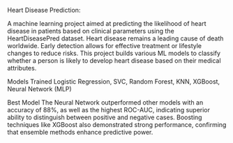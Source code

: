 Heart Disease Prediction:

A machine learning project aimed at predicting the likelihood of heart disease in patients based on clinical parameters using the HeartDiseasePred dataset.
Heart disease remains a leading cause of death worldwide. Early detection allows for effective treatment or lifestyle changes to reduce risks. 
This project builds various ML models to classify whether a person is likely to develop heart disease based on their medical attributes.

Models Trained
Logistic Regression, SVC, Random Forest, KNN, XGBoost, Neural Network (MLP)

Best Model
The Neural Network outperformed other models with an accuracy of 88%, as well as the highest ROC-AUC, indicating superior ability to distinguish between positive and negative cases.
Boosting techniques like XGBoost also demonstrated strong performance, confirming that ensemble methods enhance predictive power.
